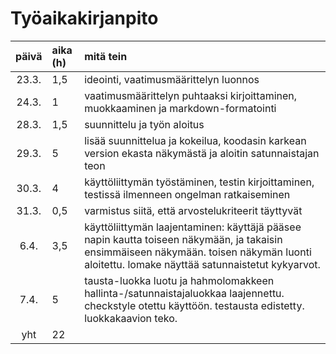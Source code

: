 # Työaikakirjanpito

| päivä | aika (h) | mitä tein  |
| :----:|:-----| :-----|
| 23.3. | 1,5   | ideointi, vaatimusmäärittelyn luonnos |
| 24.3. | 1    | vaatimusmäärittelyn puhtaaksi kirjoittaminen, muokkaaminen ja markdown-formatointi |
| 28.3. | 1,5 | suunnittelu ja työn aloitus |
| 29.3. | 5 | lisää suunnittelua ja kokeilua, koodasin karkean version ekasta näkymästä ja aloitin satunnaistajan teon |
| 30.3. | 4 | käyttöliittymän työstäminen, testin kirjoittaminen, testissä ilmenneen ongelman ratkaiseminen |
| 31.3. | 0,5 | varmistus siitä, että arvostelukriteerit täyttyvät |
| 6.4. | 3,5 |  käyttöliittymän laajentaminen: käyttäjä pääsee napin kautta toiseen näkymään, ja takaisin ensimmäiseen näkymään. toisen näkymän luonti aloitettu. lomake näyttää satunnaistetut kykyarvot. |
| 7.4. | 5 | tausta-luokka luotu ja hahmolomakkeen hallinta-/satunnaistajaluokkaa laajennettu. checkstyle otettu käyttöön. testausta edistetty. luokkakaavion teko. |
| yht   | 22   | | 
